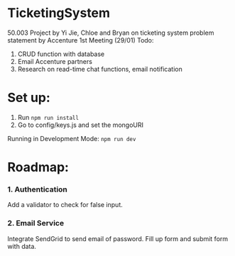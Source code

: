 # TicketingSystem
50.003 Project by Yi Jie, Chloe and Bryan on ticketing system problem statement by Accenture
1st Meeting (29/01)
Todo:
1. CRUD function with database
2. Email Accenture partners
3. Research on read-time chat functions, email notification

# Set up:
1. Run ```npm run install```
2. Go to config/keys.js and set the mongoURI

Running in Development Mode:
```npm run dev```   

# Roadmap:
### 1. Authentication
Add a validator to check for false input.

### 2. Email Service
Integrate SendGrid to send email of password. Fill up form and submit form with data.